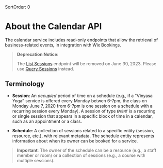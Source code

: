 SortOrder: 0
# About the Calendar API

The calendar service includes read-only endpoints that allow the retrieval of business-related events, in integration with Wix Bookings.


<blockquote class='warning'>

__Deprecation Notice:__

The [List Sessions](https://dev.wix.com/api/rest/wix-bookings/calendar/sessions/list-sessions) endpoint will be removed on June 30, 2023. Please use [Query Sessions](https://dev.wix.com/api/rest/wix-bookings/calendar/sessions/query-sessions) instead.

</blockquote>

## Terminology

*   **Session**: An *occupied* period of time on a schedule (e.g., if a “Vinyasa Yoga” service is offered every Monday betwen 6-7pm, the class on Monday June 7, 2020 from 6-7pm is one session on a schedule with a recurring session every Monday). A session of type `EVENT` is a recurring or single session that appears in a specific block of time in a calendar, such as an appointment or a class.

*   **Schedule**: A collection of sessions related to a specific entity (session, resource, etc.), with relevant metadata. The schedule entity represents information about when its owner can be booked for a service.

>**Important**: The owner of the schedule can be a resource (e.g., a staff member or room) or a collection of sessions (e.g., a course with multiple sessions).
